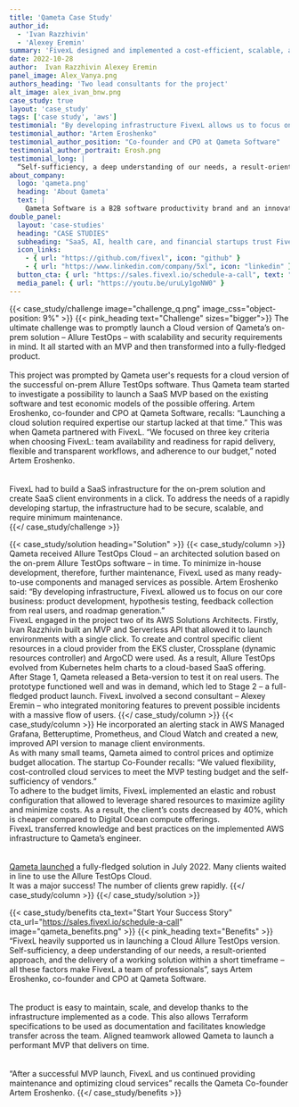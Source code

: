 ```yaml
---
title: 'Qameta Case Study'
author_id:
  - 'Ivan Razzhivin'
  - 'Alexey Eremin'
summary: 'FivexL designed and implemented a cost-efficient, scalable, and secure Cloud-based SaaS.'
date: 2022-10-28
author:  Ivan Razzhivin Alexey Eremin 
panel_image: Alex_Vanya.png
authors_heading: 'Two lead consultants for the project'
alt_image: alex_ivan_bnw.png
case_study: true
layout: 'case_study'
tags: ['case study', 'aws']
testimonial: "By developing infrastructure FivexL allows us to focus on our core business: Product development hypothesis testing and roadmap generation."  
testimonial_author: "Artem Eroshenko"
testimonial_author_position: "Co-founder and CPO at Qameta Software"
testimonial_author_portrait: Erosh.png
testimonial_long: |
  “Self-sufficiency, a deep understanding of our needs, a result-oriented approach, and the delivery of a working solution within a short timeframe – all these factors make FivexL a team of professionals.”
about_company:
  logo: 'qameta.png'
  heading: 'About Qameta'
  text: |
    Qameta Software is a B2B software productivity brand and an innovative test management solutions developer that was established in 2017. Its portfolio includes a popular open-source framework called Allure Report and a flagship DevOps-ready testing platform known as Allure TestOps. Qameta Software's goal is to enhance efficiency for development and quality assurance teams, while reducing the time to market for their products. As of the current date, they report 3.5 million runs per month..
double_panel:
  layout: 'case-studies'
  heading: "CASE STUDIES"
  subheading: "SaaS, AI, health care, and financial startups trust FivexL to build their infrastructure in AWS, empowering their businesses to grow faster. Learn how."
  icon_links:
    - { url: "https://github.com/fivexl", icon: "github" }
    - { url: "https://www.linkedin.com/company/5xl", icon: "linkedin" }
  button_cta: { url: "https://sales.fivexl.io/schedule-a-call", text: "Book a consultation" }
  media_panel: { url: "https://youtu.be/uruLy1goNW0" }
---
```

{{< case_study/challenge  image="challenge_q.png" image_css="object-position: 9%" >}}
{{< pink_heading text="Challenge"  sizes="bigger">}}
The ultimate challenge was to promptly launch a Cloud version of Qameta’s on-prem solution – Allure TestOps – with scalability and security requirements in mind. It all started with an MVP and then transformed into a fully-fledged product.<br/> 
<br/> 
This project was prompted by Qameta user's requests for a cloud version of the successful on-prem Allure TestOps software. Thus Qameta team started to investigate a possibility to launch a SaaS MVP based on the existing software and test economic models of the possible offering. Artem Eroshenko, co-founder and CPO at Qameta Software, recalls: “Launching a cloud solution required expertise our startup lacked at that time.” This was when Qameta partnered with FivexL. “We focused on three key criteria when choosing FivexL: team availability and readiness for rapid delivery, flexible and transparent workflows, and adherence to our budget,” noted Artem Eroshenko.<br/>   
<br/> 
FivexL had to build a SaaS infrastructure for the on-prem solution and create SaaS client environments in a click. To address the needs of a rapidly developing startup, the infrastructure had to be secure, scalable, and require minimum maintenance.  
{{</ case_study/challenge >}}
 
{{< case_study/solution heading="Solution" >}}
{{< case_study/column >}}
Qameta received Allure TestOps Cloud – an architected solution based on the on-prem Allure TestOps software – in time. To minimize in-house development, therefore, further maintenance, FivexL used as many ready-to-use components and managed services as possible. Artem Eroshenko said: “By developing infrastructure, FivexL allowed us to focus on our core business: product development, hypothesis testing, feedback collection from real users, and roadmap generation.”  
FivexL engaged in the project two of its AWS Solutions Architects. Firstly, Ivan Razzhivin built an MVP and Serverless API that allowed it to launch environments with a single click. To create and control specific client resources in a cloud provider from the EKS cluster, Crossplane (dynamic resources controller) and ArgoCD were used. As a result, Allure TestOps evolved from Kubernetes helm charts to a cloud-based SaaS offering.   
After Stage 1, Qameta released a Beta-version to test it on real users.
The prototype functioned well and was in demand, which led to Stage 2 – a full-fledged product launch. FivexL involved a second consultant – Alexey Eremin – who integrated monitoring features to prevent possible incidents with a massive flow of users.
{{</ case_study/column >}}
{{< case_study/column >}}
He incorporated an alerting stack in AWS Managed Grafana, Betteruptime, Prometheus, and Cloud Watch and created a new, improved API version to manage client environments.  
As with many small teams, Qameta aimed to control prices and optimize budget allocation. The startup Co-Founder recalls: “We valued flexibility, cost-controlled cloud services to meet the MVP testing budget and the self-sufficiency of vendors.”  
To adhere to the budget limits, FivexL implemented an elastic and robust configuration that allowed to leverage shared resources to maximize agility and minimize costs. As a result, the client’s costs decreased by 40%, which is cheaper compared to Digital Ocean compute offerings.  
FivexL transferred knowledge and best practices on the implemented AWS infrastructure to Qameta’s engineer.<br/> 
<br/>   
[Qameta launched](https://qameta.io/blog/allure-testops-cloud-is-generally-available-to-all-dev-teams/) a fully-fledged solution in July 2022. Many clients waited in line to use the Allure TestOps Cloud.   
It was a major success! The number of clients grew rapidly.
 {{</ case_study/column >}}
{{</ case_study/solution >}} 

{{< case_study/benefits
    cta_text="Start Your Success Story"
    cta_url="https://sales.fivexl.io/schedule-a-call"
    image="qameta_benefits.png"
    >}}
{{< pink_heading text="Benefits" >}}
“FivexL heavily supported us in launching a Cloud Allure TestOps version. Self-sufficiency, a deep understanding of our needs, a result-oriented approach, and the delivery of a working solution within a short timeframe – all these factors make FivexL a team of professionals”, says Artem Eroshenko, co-founder and CPO at Qameta Software.<br/>
<br/>    
The product is easy to maintain, scale, and develop thanks to the infrastructure implemented as a code. This also allows Terraform specifications to be used as documentation and facilitates knowledge transfer across the team. Aligned teamwork allowed Qameta to launch a performant MVP that delivers on time.<br/>
<br/>  
“After a successful MVP launch, FivexL and us continued providing maintenance and optimizing cloud services” recalls the Qameta Co-founder Artem Eroshenko. 
{{</ case_study/benefits >}}

